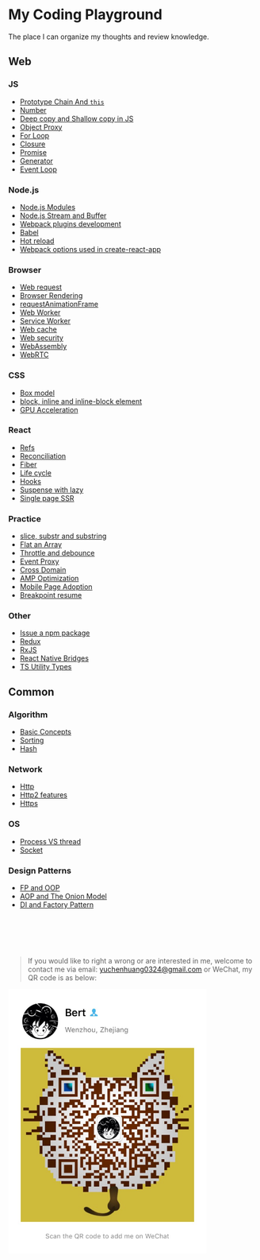 # My Coding Playground

The place I can organize my thoughts and review knowledge.

## Web

### JS

- [Prototype Chain And `this`](/js/prototype.md)
- [Number](/js/number.md)
- [Deep copy and Shallow copy in JS](/js/object_copy.md)
- [Object Proxy](/js/object_proxy.md)
- [For Loop](/js/for_loop.md)
- [Closure](/js/closure.md)
- [Promise](/js/promise.md)
- [Generator](/js/generator.md)
- [Event Loop](/js/event_loop.md)

### Node.js

- [Node.js Modules](/js/node_mo.md)
- [Node.js Stream and Buffer](/js/stream_buffer.md)
- [Webpack plugins development](/modularization/webpack_structure.md)
- [Babel](/modularization/babel.md)
- [Hot reload](/modularization/hot_reload.md)
- [Webpack options used in create-react-app](/modularization/webpack_options.md)

### Browser

- [Web request](/web/request.md)
- [Browser Rendering](/web/browser_render.md)
- [requestAnimationFrame](/web/requestAnimationFrame.md)
- [Web Worker](/web/web_worker.md)
- [Service Worker](/web/service_worker.md)
- [Web cache](/web/web_cache.md)
- [Web security](/web/web_security.md)
- [WebAssembly](/web/wasm.md)
- [WebRTC]()

### CSS

- [Box model](/css/box_model.md)
- [block, inline and inline-block element]()
- [GPU Acceleration]()

### React

- [Refs](/react/refs.md)
- [Reconciliation](/react/diff.md)
- [Fiber](/react/fiber.md)
- [Life cycle](/react/life_cycle.md)
- [Hooks](/react/hooks.md)
- [Suspense with lazy](/react/lazy_load.md)
- [Single page SSR](/react/ssr.md)

### Practice

- [slice, substr and substring](/practical/string_process.md)
- [Flat an Array](/practical/flat_array.md)
- [Throttle and debounce](/practical/debounce_throttle.md)
- [Event Proxy](/practical/events_proxy.md)
- [Cross Domain](/practical/cross_domain.md)
- [AMP Optimization]()
- [Mobile Page Adoption]()
- [Breakpoint resume]()

### Other

- [Issue a npm package](/other/npm_issue.md)
- [Redux](/other/redux.md)
- [RxJS](/other/rxjs.md)
- [React Native Bridges](/other/rn_bridges.md)
- [TS Utility Types](/other/utility_types.md)

## Common

### Algorithm

- [Basic Concepts](/algorithm/concepts.md)
- [Sorting](/algorithm/common_sort.md)
- [Hash](/algorithm/common_hash.md)

### Network

- [Http](/network/http.md)
- [Http2 features](/network/http2.md)
- [Https](/network/https.md)

### OS

- [Process VS thread]()
- [Socket](/os/socket.md)

### Design Patterns

- [FP and OOP](/design/fp_oop.md)
- [AOP and The Onion Model](/design/aop.md)
- [DI and Factory Pattern](/design/di_factory.md)

<br />
<br />
<br />
<br />

> If you would like to right a wrong or are interested in me, welcome to contact me via email: yuchenhuang0324@gmail.com or WeChat, my QR code is as below:

<img src="assets/qr_code.jpeg" width="400"/>
